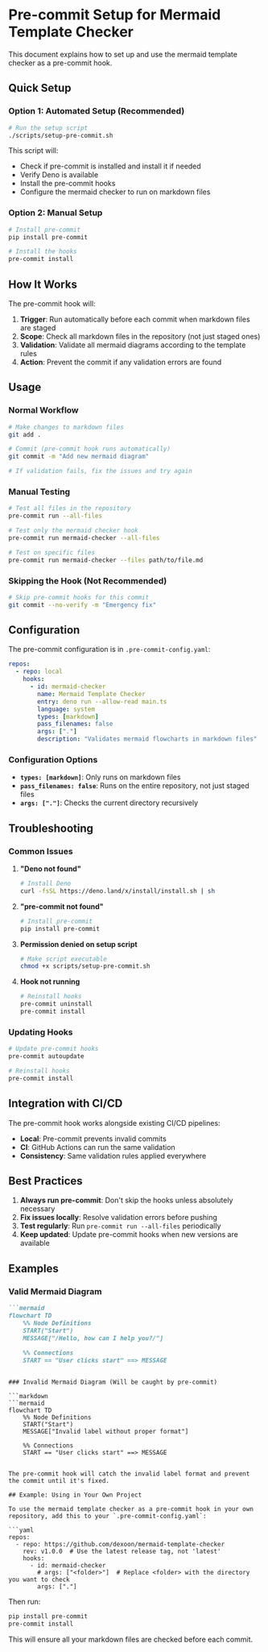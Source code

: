 # Pre-commit Setup for Mermaid Template Checker

This document explains how to set up and use the mermaid template checker as a pre-commit hook.

## Quick Setup

### Option 1: Automated Setup (Recommended)

```bash
# Run the setup script
./scripts/setup-pre-commit.sh
```

This script will:
- Check if pre-commit is installed and install it if needed
- Verify Deno is available
- Install the pre-commit hooks
- Configure the mermaid checker to run on markdown files

### Option 2: Manual Setup

```bash
# Install pre-commit
pip install pre-commit

# Install the hooks
pre-commit install
```

## How It Works

The pre-commit hook will:

1. **Trigger**: Run automatically before each commit when markdown files are staged
2. **Scope**: Check all markdown files in the repository (not just staged ones)
3. **Validation**: Validate all mermaid diagrams according to the template rules
4. **Action**: Prevent the commit if any validation errors are found

## Usage

### Normal Workflow

```bash
# Make changes to markdown files
git add .

# Commit (pre-commit hook runs automatically)
git commit -m "Add new mermaid diagram"

# If validation fails, fix the issues and try again
```

### Manual Testing

```bash
# Test all files in the repository
pre-commit run --all-files

# Test only the mermaid checker hook
pre-commit run mermaid-checker --all-files

# Test on specific files
pre-commit run mermaid-checker --files path/to/file.md
```

### Skipping the Hook (Not Recommended)

```bash
# Skip pre-commit hooks for this commit
git commit --no-verify -m "Emergency fix"
```

## Configuration

The pre-commit configuration is in `.pre-commit-config.yaml`:

```yaml
repos:
  - repo: local
    hooks:
      - id: mermaid-checker
        name: Mermaid Template Checker
        entry: deno run --allow-read main.ts
        language: system
        types: [markdown]
        pass_filenames: false
        args: ["."]
        description: "Validates mermaid flowcharts in markdown files"
```

### Configuration Options

- **`types: [markdown]`**: Only runs on markdown files
- **`pass_filenames: false`**: Runs on the entire repository, not just staged files
- **`args: ["."]`**: Checks the current directory recursively

## Troubleshooting

### Common Issues

1. **"Deno not found"**
   ```bash
   # Install Deno
   curl -fsSL https://deno.land/x/install/install.sh | sh
   ```

2. **"pre-commit not found"**
   ```bash
   # Install pre-commit
   pip install pre-commit
   ```

3. **Permission denied on setup script**
   ```bash
   # Make script executable
   chmod +x scripts/setup-pre-commit.sh
   ```

4. **Hook not running**
   ```bash
   # Reinstall hooks
   pre-commit uninstall
   pre-commit install
   ```

### Updating Hooks

```bash
# Update pre-commit hooks
pre-commit autoupdate

# Reinstall hooks
pre-commit install
```

## Integration with CI/CD

The pre-commit hook works alongside existing CI/CD pipelines:

- **Local**: Pre-commit prevents invalid commits
- **CI**: GitHub Actions can run the same validation
- **Consistency**: Same validation rules applied everywhere

## Best Practices

1. **Always run pre-commit**: Don't skip the hooks unless absolutely necessary
2. **Fix issues locally**: Resolve validation errors before pushing
3. **Test regularly**: Run `pre-commit run --all-files` periodically
4. **Keep updated**: Update pre-commit hooks when new versions are available

## Examples

### Valid Mermaid Diagram

```markdown
```mermaid
flowchart TD
    %% Node Definitions
    START("Start")
    MESSAGE["/Hello, how can I help you?/"]
    
    %% Connections
    START == "User clicks start" ==> MESSAGE
```
```

### Invalid Mermaid Diagram (Will be caught by pre-commit)

```markdown
```mermaid
flowchart TD
    %% Node Definitions
    START("Start")
    MESSAGE["Invalid label without proper format"]
    
    %% Connections
    START == "User clicks start" ==> MESSAGE
```
```

The pre-commit hook will catch the invalid label format and prevent the commit until it's fixed. 

## Example: Using in Your Own Project

To use the mermaid template checker as a pre-commit hook in your own repository, add this to your `.pre-commit-config.yaml`:

```yaml
repos:
  - repo: https://github.com/dexoon/mermaid-template-checker
    rev: v1.0.0  # Use the latest release tag, not 'latest'
    hooks:
      - id: mermaid-checker
        # args: ["<folder>"]  # Replace <folder> with the directory you want to check
        args: ["."]
```

Then run:

```bash
pip install pre-commit
pre-commit install
```

This will ensure all your markdown files are checked before each commit. 
